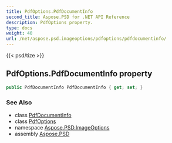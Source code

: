 ```yaml
---
title: PdfOptions.PdfDocumentInfo
second_title: Aspose.PSD for .NET API Reference
description: PdfOptions property. 
type: docs
weight: 40
url: /net/aspose.psd.imageoptions/pdfoptions/pdfdocumentinfo/
---
```

{{< psd/tize >}}
## PdfOptions.PdfDocumentInfo property

```csharp
public PdfDocumentInfo PdfDocumentInfo { get; set; }
```

### See Also

* class [PdfDocumentInfo](../../../aspose.psd.fileformats.pdf/pdfdocumentinfo/)
* class [PdfOptions](../)
* namespace [Aspose.PSD.ImageOptions](../../pdfoptions/)
* assembly [Aspose.PSD](../../../)


